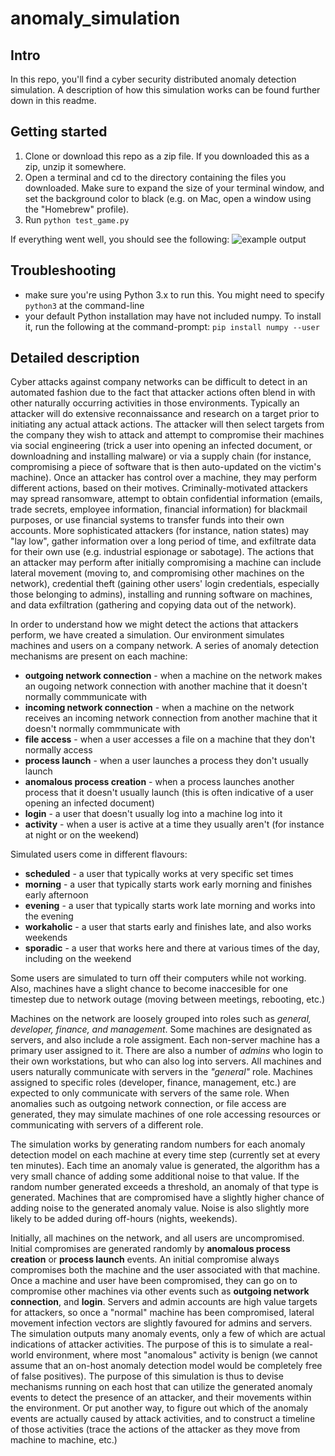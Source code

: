 # anomaly_simulation

## Intro
In this repo, you'll find a cyber security distributed anomaly detection simulation. A description of how this simulation works can be found further down in this readme.

## Getting started
1. Clone or download this repo as a zip file. If you downloaded this as a zip, unzip it somewhere.
2. Open a terminal and cd to the directory containing the files you downloaded. Make sure to expand the size of your terminal window, and set the background color to black (e.g. on Mac, open a window using the "Homebrew" profile).
3. Run `python test_game.py`

If everything went well, you should see the following:
![example output](images/example.png)

## Troubleshooting
- make sure you're using Python 3.x to run this. You might need to specify `python3` at the command-line
- your default Python installation may have not included numpy. To install it, run the following at the command-prompt:
`pip install numpy --user`

## Detailed description
Cyber attacks against company networks can be difficult to detect in an automated fashion due to the fact that attacker actions often blend in with other naturally occurring activities in those environments. Typically an attacker will do extensive reconnaissance and research on a target prior to initiating any actual attack actions. The attacker will then select targets from the company they wish to attack and attempt to compromise their machines via social engineering (trick a user into opening an infected document, or downloadning and installing malware) or via a supply chain (for instance, compromising a piece of software that is then auto-updated on the victim's machine). Once an attacker has control over a machine, they may perform different actions, based on their motives. Criminally-motivated attackers may spread ransomware, attempt to obtain confidential information (emails, trade secrets, employee information, financial information) for blackmail purposes, or use financial systems to transfer funds into their own accounts. More sophisticated attackers (for instance, nation states) may "lay low", gather information over a long period of time, and exfiltrate data for their own use (e.g. industrial espionage or sabotage). The actions that an attacker may perform after initially compromising a machine can include lateral movement (moving to, and compromising other machines on the network), credential theft (gaining other users' login credentials, especially those belonging to admins), installing and running software on machines, and data exfiltration (gathering and copying data out of the network).

In order to understand how we might detect the actions that attackers perform, we have created a simulation. Our environment simulates machines and users on a company network. A series of anomaly detection mechanisms are present on each machine:
- **outgoing network connection** - when a machine on the network makes an ougoing network connection with another machine that it doesn't normally commmunicate with
- **incoming network connection** - when a machine on the network receives an incoming network connection from another machine that it doesn't normally commmunicate with
- **file access** - when a user accesses a file on a machine that they don't normally access
- **process launch** - when a user launches a process they don't usually launch
- **anomalous process creation** - when a process launches another process that it doesn't usually launch (this is often indicative of a user opening an infected document)
- **login** - a user that doesn't usually log into a machine log into it
- **activity** - when a user is active at a time they usually aren't (for instance at night or on the weekend)

Simulated users come in different flavours:
- **scheduled** - a user that typically works at very specific set times
- **morning** - a user that typically starts work early morning and finishes early afternoon
- **evening** - a user that typically starts work late morning and works into the evening
- **workaholic** - a user that starts early and finishes late, and also works weekends
- **sporadic** - a user that works here and there at various times of the day, including on the weekend

Some users are simulated to turn off their computers while not working. Also, machines have a slight chance to become inaccesible for one timestep due to network outage (moving between meetings, rebooting, etc.)

Machines on the network are loosely grouped into roles such as *general, developer, finance, and management*. Some machines are designated as servers, and also include a role assigment. Each non-server machine has a primary user assigned to it. There are also a number of *admins* who login to their own workstations, but who can also log into servers. All machines and users naturally communicate with servers in the *"general"* role. Machines assigned to specific roles (developer, finance, management, etc.) are expected to only communicate with servers of the same role. When anomalies such as outgoing network connection, or file access are generated, they may simulate machines of one role accessing resources or communicating with servers of a different role.

The simulation works by generating random numbers for each anomaly detection model on each machine at every time step (currently set at every ten minutes). Each time an anomaly value is generated, the algorithm has a very small chance of adding some additional noise to that value. If the random number generated exceeds a threshold, an anomaly of that type is generated. Machines that are compromised have a slightly higher chance of adding noise to the generated anomaly value. Noise is also slightly more likely to be added during off-hours (nights, weekends).

Initially, all machines on the network, and all users are uncompromised. Initial compromises are generated randomly by **anomalous process creation** or **process launch** events. An initial compromise always compromises both the machine and the user associated with that machine. Once a machine and user have been compromised, they can go on to compromise other machines via other events such as **outgoing network connection**, and **login**. Servers and admin accounts are high value targets for attackers, so once a "normal" machine has been compromised, lateral movement infection vectors are slightly favoured for admins and servers. The simulation outputs many anomaly events, only a few of which are actual indications of attacker activities. The purpose of this is to simulate a real-world environment, where most "anomalous" activity is benign (we cannot assume that an on-host anomaly detection model would be completely free of false positives). The purpose of this simulation is thus to devise mechanisms running on each host that can utilize the generated anomaly events to detect the presence of an attacker, and their movements within the environment. Or put another way, to figure out which of the anomaly events are actually caused by attack activities, and to construct a timeline of those activities (trace the actions of the attacker as they move from machine to machine, etc.)
